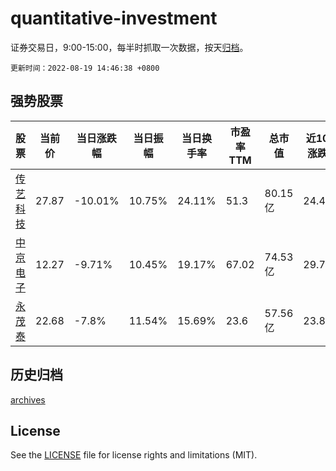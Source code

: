 # quantitative-investment

证券交易日，9:00-15:00，每半时抓取一次数据，按天[归档](archives)。

`更新时间：2022-08-19 14:46:38 +0800`

## 强势股票

|股票|当前价|当日涨跌幅|当日振幅|当日换手率|市盈率TTM|总市值|近10日涨跌幅|
|----|----|----|----|----|----|----|----|
|[传艺科技](https://xueqiu.com/S/SZ002866)|27.87|-10.01%|10.75%|24.11%|51.3|80.15亿|24.42%|
|[中京电子](https://xueqiu.com/S/SZ002579)|12.27|-9.71%|10.45%|19.17%|67.02|74.53亿|29.7%|
|[永茂泰](https://xueqiu.com/S/SH605208)|22.68|-7.8%|11.54%|15.69%|23.6|57.56亿|23.8%|

## 历史归档

[archives](archives)

## License

See the [LICENSE](LICENSE) file for license rights and limitations (MIT).